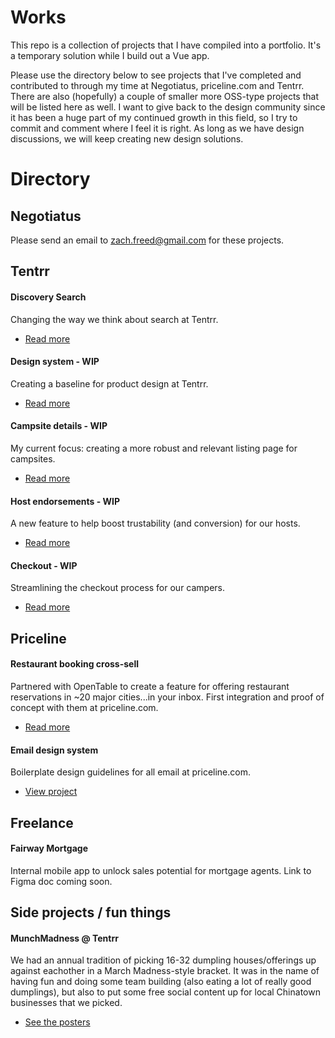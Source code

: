 # Works
This repo is a collection of projects that I have compiled into a portfolio. It's a temporary solution while I build out a Vue app.

Please use the directory below to see projects that I've completed and contributed to through my time at Negotiatus, priceline.com and Tentrr. There are also (hopefully) a couple of smaller more OSS-type projects that will be listed here as well. I want to give back to the design community since it has been a huge part of my continued growth in this field, so I try to commit and comment where I feel it is right. As long as we have design discussions, we will keep creating new design solutions.

# Directory

## Negotiatus
Please send an email to zach.freed@gmail.com for these projects.

## Tentrr

#### Discovery Search
Changing the way we think about search at Tentrr.
* [Read more](https://docs.google.com/document/d/13xBF7g17F8bIhZLGIATJhMqWLIay6zgKlaoc3K65w4o/)

#### Design system - WIP
Creating a baseline for product design at Tentrr.
* [Read more](https://docs.google.com/document/d/1WkaIIZUycVmb_0t9IgZs3vDtXLt2_VkJFjkYjbXGgpk/)

#### Campsite details - WIP
My current focus: creating a more robust and relevant listing page for campsites.
* [Read more](https://docs.google.com/document/d/1ShY17M8f_SnBNVdASSIl-7LHU3WzN_6FucutotsT1mY/)

#### Host endorsements - WIP
A new feature to help boost trustability (and conversion) for our hosts.
* [Read more](https://docs.google.com/document/d/1Sl_XifmyLeS9QdSB8N1tYIWnKutQ_p0kT8a8iVnziiA/)

#### Checkout - WIP
Streamlining the checkout process for our campers.
* [Read more](https://docs.google.com/document/d/1VGbXX1b-zJ6tyaWq51kKqvS82FzihlS4bJO_F4832g0/)

## Priceline

#### Restaurant booking cross-sell
Partnered with OpenTable to create a feature for offering restaurant reservations in ~20 major cities...in your inbox. First integration and proof of concept with them at priceline.com.
* [Read more](/projects/opentable/)

#### Email design system
Boilerplate design guidelines for all email at priceline.com.
* [View project](https://www.behance.net/gallery/61502597/Email-Design-System)

## Freelance

#### Fairway Mortgage
Internal mobile app to unlock sales potential for mortgage agents. Link to Figma doc coming soon.

## Side projects / fun things

#### MunchMadness @ Tentrr
We had an annual tradition of picking 16-32 dumpling houses/offerings up against eachother in a March Madness-style bracket. It was in the name of having fun and doing some team building (also eating a lot of really good dumplings), but also to put some free social content up for local Chinatown businesses that we picked.

* [See the posters](/projects/fun/munchmadness/)
